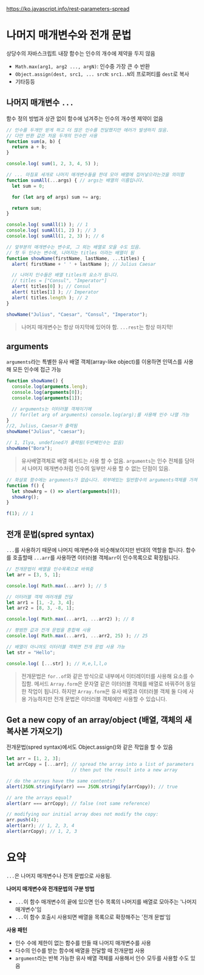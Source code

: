 https://ko.javascript.info/rest-parameters-spread

# 나머지 매개변수와 전개 문법
상당수의 자바스크립트 내장 함수는 인수의 개수에 제약을 두지 않음
- `Math.max(arg1, arg2 ..., argN)`: 인수중 가장 큰 수 반환
- `Object.assign(dest, src1, ... srcN`: `src1..N`의 프로퍼티를 `dest`로 복사
- 기타등등

## 나머지 매개변수 `...`
함수 정의 방법과 상관 없이 함수에 넘겨주는 인수의 개수엔 제약이 없음
```javascript
// 인수를 두개만 받게 하고 더 많은 인수를 전달했지만 에러가 발생하지 않음.
// 다만 반환 값은 처음 두개의 인수만 사용
function sum(a, b) {
  return a + b;
}

console.log( sum(1, 2, 3, 4, 5) );

// ... 마침표 세개로 나머지 매개변수들을 한데 모아 배열에 집어넣으라는것을 의미함
function sumAll(...args) { // args는 배열의 이름입니다.
  let sum = 0;

  for (let arg of args) sum += arg;

  return sum;
}

console.log( sumAll(1) ); // 1
console.log( sumAll(1, 2) ); // 3
console.log( sumAll(1, 2, 3) ); // 6

// 앞부분의 매개변수는 변수로, 그 외는 배열로 모을 수도 있음.
// 첫 두 인수는 변수에, 나머지는 titles 이라는 배열이 됨
function showName(firstName, lastName, ...titles) {
  alert( firstName + ' ' + lastName ); // Julius Caesar

  // 나머지 인수들은 배열 titles의 요소가 됩니다.
  // titles = ["Consul", "Imperator"]
  alert( titles[0] ); // Consul
  alert( titles[1] ); // Imperator
  alert( titles.length ); // 2
}

showName("Julius", "Caesar", "Consul", "Imperator");
```
> 나머지 매개변수는 항상 마지막에 있어야 함. `...rest`는 항상 마지막!

## arguments 
`arguments`라는 특별한 유사 배열 객체(array-like object)를 이용하면 인덱스를 사용해 모든 인수에 접근 가능
```javascript
function showName() {
  console.log(arguments.leng);
  console.log(arguments[0]);
  console.log(arguments[1]);

  // arguments는 이터러블 객체이기에
  // for(let arg of arguments) console.log(arg);를 사용해 인수 나열 가능
}
//2, Julius, Caesar가 출력됨
showName("Julius", "caesar");

// 1, Ilya, undefined가 출력됨(두번째인수는 없음)
showName("Bora");
```
> 유사배열객체로 배열 메서드는 사용 할 수 없음. `arguments`는 인수 전체를 담아서 나머지 매개변수처럼 인수의 일부만 사용 할 수 없는
> 단점이 있음.

```javascript
// 화살표 함수에는 arguments가 없습니다. 외부에있는 일반함수의 arguments객체를 가져옴.
function f() {
  let showArg = () => alert(arguments[0]);
  showArg();
}

f(1); // 1
```

## 전개 문법(spred syntax)
`...`를 사용하기 때문에 나머지 매개변수와 비슷해보이지만 반대의 역할을 합니다.
합수를 호출할때 `...arr`를 사용하면 이터러블 객체`arr`이 인수목록으로 확장됩니다.
```javascript
// 전개문법이 배열을 인수목록으로 바꿔줌
let arr = [3, 5, 1];

console.log( Math.max(...arr) ); // 5

// 이터러블 객체 여러개를 전달
let arr1 = [1, -2, 3, 4];
let arr2 = [8, 3, -8, 1];

console.log( Math.max(...arr1, ...arr2) ); // 8

// 평범한 값과 전개 문법을 혼합해 사용
console.log( Math.max(...arr1, ...arr2, 25) ); // 25

// 배열이 아니여도 이터러블 객체면 전개 문법 사용 가능
let str = "Hello";

console.log( [...str] ); // H,e,l,l,o
```
> 전개문법은 `for..of`와 같은 방식으로 내부에서 이터레이터를 사용해 요소를 수집함.
> 메서드 `Array.form`은 문자열 같은 이터러블 객체를 배열로 바꿔주어 동일한 작업이 됩니다. 하지만 `Array.form`은 유사 배열과
> 이터러블 객체 둘 다에 사용 가능하지만 전개 문법은 이터러블 객체에만 사용할 수 있습니다.

## Get a new copy of an array/object (배열, 객체의 새 복사본 가져오기)
전개문법(spred syntax)에서도 Object.assign()와 같은 작업을 할 수 있음
```javascript
let arr = [1, 2, 3];
let arrCopy = [...arr]; // spread the array into a list of parameters
                        // then put the result into a new array

// do the arrays have the same contents?
alert(JSON.stringify(arr) === JSON.stringify(arrCopy)); // true

// are the arrays equal?
alert(arr === arrCopy); // false (not same reference)

// modifying our initial array does not modify the copy:
arr.push(4);
alert(arr); // 1, 2, 3, 4
alert(arrCopy); // 1, 2, 3
```


# 요약
`...`은 나머지 매개변수나 전개 문법으로 사용됨.

**나머지 매개변수와 전개문법의 구분 방법**
- `...`이 함수 매개변수의 끝에 있으면 인수 목록의 나머지를 배열로 모아주는 '나머지 매개변수'임
- `...`이 함수 호출시 사용되면 배열을 목록으로 확장해주는 '전개 문법'임

**사용 패턴**
- 인수 수에 제한이 없는 함수를 만들 때 나머지 매개변수를 사용
- 다수의 인수를 받는 함수에 배열을 전달할 때 전개문법 사용
- `argument`라는 반복 가능한 유사 배열 객체를 사용해서 인수 모두를 사용할 수도 있음
